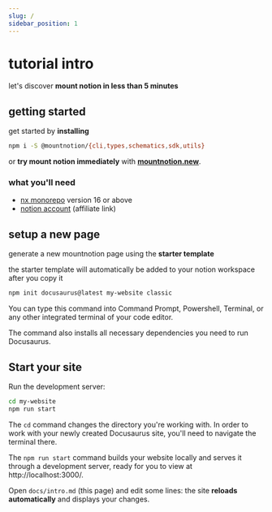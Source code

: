 ```yaml
---
slug: /
sidebar_position: 1
---
```


# tutorial intro

let's discover **mount notion in less than 5 minutes**

## getting started

get started by **installing**

```sh
npm i -S @mountnotion/{cli,types,schematics,sdk,utils}
```

or **try mount notion immediately** with **[mountnotion.new](https://mountnotion.new)**.

### what you'll need

- [nx monorepo](https://nx.dev//) version 16 or above
- [notion account](https://affiliate.notion.so/xysfb04gkht8) (affiliate link)

## setup a new page

generate a new mountnotion page using the **starter template**

the starter template will automatically be added to your notion workspace after you copy it

```bash
npm init docusaurus@latest my-website classic
```

You can type this command into Command Prompt, Powershell, Terminal, or any other integrated terminal of your code editor.

The command also installs all necessary dependencies you need to run Docusaurus.

## Start your site

Run the development server:

```bash
cd my-website
npm run start
```

The `cd` command changes the directory you're working with. In order to work with your newly created Docusaurus site, you'll need to navigate the terminal there.

The `npm run start` command builds your website locally and serves it through a development server, ready for you to view at http://localhost:3000/.

Open `docs/intro.md` (this page) and edit some lines: the site **reloads automatically** and displays your changes.
